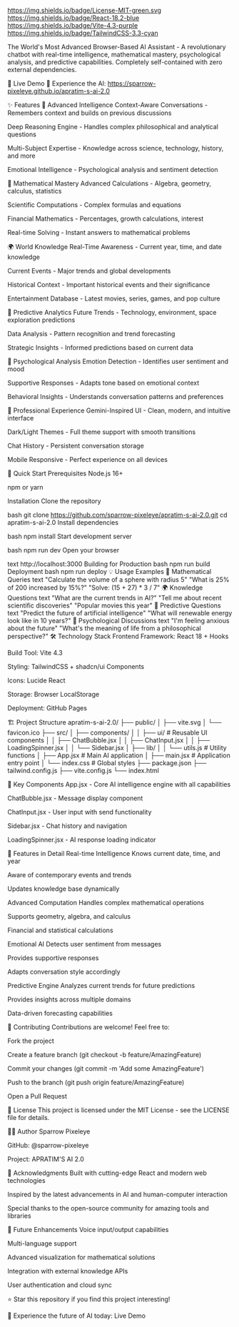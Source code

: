 https://img.shields.io/badge/License-MIT-green.svg
https://img.shields.io/badge/React-18.2-blue
https://img.shields.io/badge/Vite-4.3-purple
https://img.shields.io/badge/TailwindCSS-3.3-cyan

The World's Most Advanced Browser-Based AI Assistant - A revolutionary chatbot with real-time intelligence, mathematical mastery, psychological analysis, and predictive capabilities. Completely self-contained with zero external dependencies.

🌟 Live Demo
🚀 Experience the AI: https://sparrow-pixeleye.github.io/apratim-s-ai-2.0

✨ Features
🧠 Advanced Intelligence
Context-Aware Conversations - Remembers context and builds on previous discussions

Deep Reasoning Engine - Handles complex philosophical and analytical questions

Multi-Subject Expertise - Knowledge across science, technology, history, and more

Emotional Intelligence - Psychological analysis and sentiment detection

🔢 Mathematical Mastery
Advanced Calculations - Algebra, geometry, calculus, statistics

Scientific Computations - Complex formulas and equations

Financial Mathematics - Percentages, growth calculations, interest

Real-time Solving - Instant answers to mathematical problems

🌍 World Knowledge
Real-Time Awareness - Current year, time, and date knowledge

Current Events - Major trends and global developments

Historical Context - Important historical events and their significance

Entertainment Database - Latest movies, series, games, and pop culture

🔮 Predictive Analytics
Future Trends - Technology, environment, space exploration predictions

Data Analysis - Pattern recognition and trend forecasting

Strategic Insights - Informed predictions based on current data

💭 Psychological Analysis
Emotion Detection - Identifies user sentiment and mood

Supportive Responses - Adapts tone based on emotional context

Behavioral Insights - Understands conversation patterns and preferences

🎨 Professional Experience
Gemini-Inspired UI - Clean, modern, and intuitive interface

Dark/Light Themes - Full theme support with smooth transitions

Chat History - Persistent conversation storage

Mobile Responsive - Perfect experience on all devices

🚀 Quick Start
Prerequisites
Node.js 16+

npm or yarn

Installation
Clone the repository

bash
git clone https://github.com/sparrow-pixeleye/apratim-s-ai-2.0.git
cd apratim-s-ai-2.0
Install dependencies

bash
npm install
Start development server

bash
npm run dev
Open your browser

text
http://localhost:3000
Building for Production
bash
npm run build
Deployment
bash
npm run deploy
💡 Usage Examples
🧮 Mathematical Queries
text
"Calculate the volume of a sphere with radius 5"
"What is 25% of 200 increased by 15%?"
"Solve: (15 + 27) * 3 / 7"
🌍 Knowledge Questions
text
"What are the current trends in AI?"
"Tell me about recent scientific discoveries"
"Popular movies this year"
🔮 Predictive Questions
text
"Predict the future of artificial intelligence"
"What will renewable energy look like in 10 years?"
💭 Psychological Discussions
text
"I'm feeling anxious about the future"
"What's the meaning of life from a philosophical perspective?"
🛠️ Technology Stack
Frontend Framework: React 18 + Hooks

Build Tool: Vite 4.3

Styling: TailwindCSS + shadcn/ui Components

Icons: Lucide React

Storage: Browser LocalStorage

Deployment: GitHub Pages

🏗️ Project Structure
apratim-s-ai-2.0/
├── public/
│   ├── vite.svg
│   └── favicon.ico
├── src/
│   ├── components/
│   │   ├── ui/           # Reusable UI components
│   │   ├── ChatBubble.jsx
│   │   ├── ChatInput.jsx
│   │   ├── LoadingSpinner.jsx
│   │   └── Sidebar.jsx
│   ├── lib/
│   │   └── utils.js      # Utility functions
│   ├── App.jsx           # Main AI application
│   ├── main.jsx          # Application entry point
│   └── index.css         # Global styles
├── package.json
├── tailwind.config.js
├── vite.config.js
└── index.html

🔧 Key Components
App.jsx - Core AI intelligence engine with all capabilities

ChatBubble.jsx - Message display component

ChatInput.jsx - User input with send functionality

Sidebar.jsx - Chat history and navigation

LoadingSpinner.jsx - AI response loading indicator

🌈 Features in Detail
Real-time Intelligence
Knows current date, time, and year

Aware of contemporary events and trends

Updates knowledge base dynamically

Advanced Computation
Handles complex mathematical operations

Supports geometry, algebra, and calculus

Financial and statistical calculations

Emotional AI
Detects user sentiment from messages

Provides supportive responses

Adapts conversation style accordingly

Predictive Engine
Analyzes current trends for future predictions

Provides insights across multiple domains

Data-driven forecasting capabilities

🤝 Contributing
Contributions are welcome! Feel free to:

Fork the project

Create a feature branch (git checkout -b feature/AmazingFeature)

Commit your changes (git commit -m 'Add some AmazingFeature')

Push to the branch (git push origin feature/AmazingFeature)

Open a Pull Request

📜 License
This project is licensed under the MIT License - see the LICENSE file for details.

👨‍💻 Author
Sparrow Pixeleye

GitHub: @sparrow-pixeleye

Project: APRATIM'S AI 2.0

🙏 Acknowledgments
Built with cutting-edge React and modern web technologies

Inspired by the latest advancements in AI and human-computer interaction

Special thanks to the open-source community for amazing tools and libraries

🎯 Future Enhancements
Voice input/output capabilities

Multi-language support

Advanced visualization for mathematical solutions

Integration with external knowledge APIs

User authentication and cloud sync

⭐ Star this repository if you find this project interesting!

🚀 Experience the future of AI today: Live Demo
